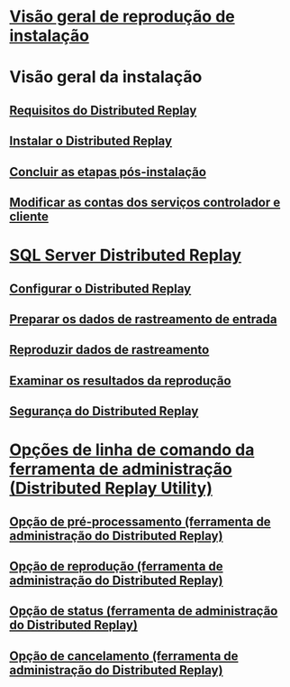 # [Visão geral de reprodução de instalação](install-distributed-replay-overview.md)

# Visão geral da instalação
## [Requisitos do Distributed Replay](distributed-replay-requirements.md)  
## [Instalar o Distributed Replay](install-distributed-replay.md)  
## [Concluir as etapas pós-instalação](complete-the-post-installation-steps.md)  
## [Modificar as contas dos serviços controlador e cliente](modify-the-controller-and-client-services-accounts.md)  
# [SQL Server Distributed Replay](sql-server-distributed-replay.md)  
## [Configurar o Distributed Replay](configure-distributed-replay.md)  
## [Preparar os dados de rastreamento de entrada](prepare-the-input-trace-data.md)  
## [Reproduzir dados de rastreamento](replay-trace-data.md)  
## [Examinar os resultados da reprodução](review-the-replay-results.md)  
## [Segurança do Distributed Replay](distributed-replay-security.md)  
# [Opções de linha de comando da ferramenta de administração (Distributed Replay Utility)](administration-tool-command-line-options-distributed-replay-utility.md)  
## [Opção de pré-processamento (ferramenta de administração do Distributed Replay)](preprocess-option-distributed-replay-administration-tool.md)  
## [Opção de reprodução (ferramenta de administração do Distributed Replay)](replay-option-distributed-replay-administration-tool.md)  
## [Opção de status (ferramenta de administração do Distributed Replay)](status-option-distributed-replay-administration-tool.md)  
## [Opção de cancelamento (ferramenta de administração do Distributed Replay)](cancel-option-distributed-replay-administration-tool.md)  
